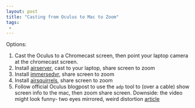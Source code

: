 ```yaml
---
layout: post
title: "Casting from Oculus to Mac to Zoom"
tags:
 -
---
```


Options:

1. Cast the Oculus to a Chromecast screen, then point your laptop camera at the chromecast screen.
1. Install [airserver](https://www.airserver.com/Download/MacPC), cast to your laptop, share screen to zoom
1. Install [immersedvr](https://immersedvr.com/), share screen to zoom
1. Install [airsquirrels](https://www.airsquirrels.com/reflector/features/mac-and-windows), share screen to zoom
1. Follow official Oculus blogpost to use the `adp` tool to (over a cable) show screen info to the mac, then zoom share screen. Downside: the video might look funny- two eyes mirrored, weird distortion [article](https://developer.oculus.com/blog/oculus-go-wired-mirroring-how-to/?locale=en_US)

